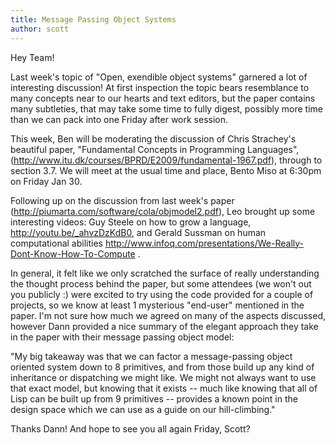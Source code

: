 ```yaml
---
title: Message Passing Object Systems
author: scott
---
```

Hey Team!

Last week's topic of "Open, exendible object systems" garnered a lot of interesting discussion! At first inspection the topic bears resemblance to many concepts near to our hearts and text editors, but the paper contains many subtleties, that may take some time to fully digest, possibly more time than we can pack into one Friday after work session.

This week, Ben will be moderating the discussion of Chris Strachey's beautiful paper, "Fundamental Concepts in Programming Languages", (http://www.itu.dk/courses/BPRD/E2009/fundamental-1967.pdf), through to section 3.7. We will meet at the usual time and place, Bento Miso at 6:30pm on Friday Jan 30.

Following up on the discussion from last week's paper (http://piumarta.com/software/cola/objmodel2.pdf), Leo brought up some interesting videos: Guy Steele on how to grow a language, http://youtu.be/_ahvzDzKdB0, and Gerald Sussman on human computational abilities http://www.infoq.com/presentations/We-Really-Dont-Know-How-To-Compute .

In general, it felt like we only scratched the surface of really understanding the thought process behind the paper, but some attendees (we won't out you publicly :) were excited to try using the code provided for a couple of projects, so we know at least 1 mysterious "end-user" mentioned in the paper. I'm not sure how much we agreed on many of the aspects discussed, however Dann provided a nice summary of the elegant approach they take in the paper with their message passing object model:

"My big takeaway was that we can factor a message-passing object oriented system down to 8 primitives, and from those build up any kind of inheritance or dispatching we might like. We might not always want to use that exact model, but knowing that it exists -- much like knowing that all of Lisp can be built up from 9 primitives -- provides a known point in the design space which we can use as a guide on our hill-climbing."

Thanks Dann!
And hope to see you all again Friday,
Scott?